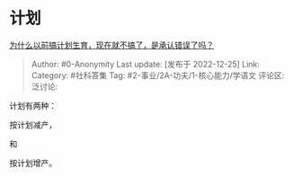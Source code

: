 # 计划
[为什么以前搞计划生育，现在就不搞了，是承认错误了吗？](https://www.zhihu.com/question/66298996/answer/2815720919)

> Author: #0-Anonymity
> Last update: [发布于 2022-12-25]
> Link:
> Category: #社科答集
> Tag: #2-事业/2A-功夫/1-核心能力/学语文
> 评论区:
> 泛讨论:

计划有两种：

按计划减产，

和

按计划增产。
